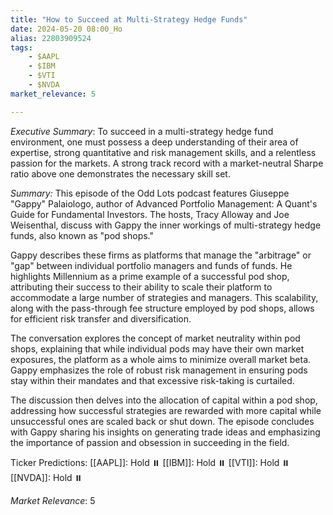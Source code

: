 ```yaml
---
title: "How to Succeed at Multi-Strategy Hedge Funds"
date: 2024-05-20 08:00_Ho
alias: 22803909524
tags:
    - $AAPL
    - $IBM
    - $VTI
    - $NVDA
market_relevance: 5

---
```

*Executive Summary*: To succeed in a multi-strategy hedge fund environment, one must possess a deep understanding of their area of expertise, strong quantitative and risk management skills, and a relentless passion for the markets. A strong track record with a market-neutral Sharpe ratio above one demonstrates the necessary skill set.


*Summary:*
This episode of the Odd Lots podcast features Giuseppe "Gappy" Palaiologo, author of Advanced Portfolio Management: A Quant's Guide for Fundamental Investors. The hosts, Tracy Alloway and Joe Weisenthal, discuss with Gappy the inner workings of multi-strategy hedge funds, also known as "pod shops."

Gappy describes these firms as platforms that manage the "arbitrage" or "gap" between individual portfolio managers and funds of funds. He highlights Millennium as a prime example of a successful pod shop, attributing their success to their ability to scale their platform to accommodate a large number of strategies and managers. This scalability, along with the pass-through fee structure employed by pod shops, allows for efficient risk transfer and diversification.

The conversation explores the concept of market neutrality within pod shops, explaining that while individual pods may have their own market exposures, the platform as a whole aims to minimize overall market beta. Gappy emphasizes the role of robust risk management in ensuring pods stay within their mandates and that excessive risk-taking is curtailed.

The discussion then delves into the allocation of capital within a pod shop, addressing how successful strategies are rewarded with more capital while unsuccessful ones are scaled back or shut down. The episode concludes with Gappy sharing his insights on generating trade ideas and emphasizing the importance of passion and obsession in succeeding in the field.

Ticker Predictions:
[[AAPL]]: Hold ⏸️
[[IBM]]: Hold ⏸️
[[VTI]]: Hold ⏸️
[[NVDA]]: Hold ⏸️


*Market Relevance*: 5
  